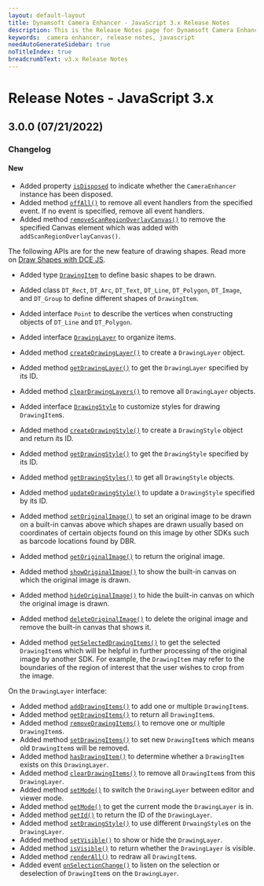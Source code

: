 ```yaml
---
layout: default-layout
title: Dynamsoft Camera Enhancer - JavaScript 3.x Release Notes 
description: This is the Release Notes page for Dynamsoft Camera Enhancer JavaScript SDK.
keywords:  camera enhancer, release notes, javascript
needAutoGenerateSidebar: true
noTitleIndex: true
breadcrumbText: v3.x Release Notes
---
```


# Release Notes - JavaScript 3.x

## 3.0.0 (07/21/2022)

### Changelog

#### New

* Added property [`isDisposed`](../api-reference/auxiliary.md#isdisposed) to indicate whether the `CameraEnhancer` instance has been disposed.
* Added method [`offAll()`](../api-reference/auxiliary.md#offall) to remove all event handlers from the specified event. If no event is specified, remove all event handlers.
* Added method [`removeScanRegionOverlayCanvas()`](../api-reference/ui.md#removescanregionoverlaycanvas) to remove the specified Canvas element which was added with `addScanRegionOverlayCanvas()`.

The following APIs are for the new feature of drawing shapes. Read more on [Draw Shapes with DCE JS](../user-guide/features/draw-shapes.md).

* Added type [`DrawingItem`](../api-reference/interface/drawingitem.md) to define basic shapes to be drawn.
* Added class `DT_Rect`, `DT_Arc`, `DT_Text`, `DT_Line`, `DT_Polygon`, `DT_Image`, and `DT_Group` to define different shapes of `DrawingItem`.
* Added interface `Point` to describe the vertices when constructing objects of `DT_Line` and `DT_Polygon`.

* Added interface [`DrawingLayer`](../api-reference/interface/drawinglayer.md) to organize items.
* Added method [`createDrawingLayer()`](../api-reference/ui.md#createdrawinglayer) to create a `DrawingLayer` object.
* Added method [`getDrawingLayer()`](../api-reference/ui.md#getdrawinglayer) to get the `DrawingLayer` specified by its ID.
* Added method [`clearDrawingLayers()`](../api-reference/ui.md#cleardrawinglayers) to remove all `DrawingLayer` objects.

* Added interface [`DrawingStyle`](../api-reference/interface/drawingstyle.md) to customize styles for drawing `DrawingItem`s.
* Added method [`createDrawingStyle()`](../api-reference/ui.md#createdrawingstyle) to create a `DrawingStyle` object and return its ID.
* Added method [`getDrawingStyle()`](../api-reference/ui.md#getdrawingstyle) to get the `DrawingStyle` specified by its ID.
* Added method [`getDrawingStyles()`](../api-reference/ui.md#getdrawingstyles) to get all `DrawingStyle` objects.
* Added method [`updateDrawingStyle()`](../api-reference/ui.md#updatedrawingstyle) to update a `DrawingStyle` specified by its ID.

* Added method [`setOriginalImage()`](../api-reference/ui.md#setoriginalimage) to set an original image to be drawn on a built-in canvas above which shapes are drawn usually based on coordinates of certain objects found on this image by other SDKs such as barcode locations found by DBR.
* Added method [`getOriginalImage()`](../api-reference/ui.md#getoriginalimage) to return the original image.
* Added method [`showOriginalImage()`](../api-reference/ui.md#showoriginalimage) to show the built-in canvas on which the original image is drawn.
* Added method [`hideOriginalImage()`](../api-reference/ui.md#hideoriginalimage) to hide the built-in canvas on which the original image is drawn.
* Added method [`deleteOriginalImage()`](../api-reference/ui.md#deleteoriginalimage) to delete the original image and remove the built-in canvas that shows it.
* Added method [`getSelectedDrawingItems()`](../api-reference/ui.md#getselecteddrawingitems) to get the selected `DrawingItem`s which will be helpful in further processing of the original image by another SDK. For example, the `DrawingItem` may refer to the boundaries of the region of interest that the user wishes to crop from the image.

On the `DrawingLayer` interface:

* Added method [`addDrawingItems()`](../api-reference/interface/drawinglayer.md#adddrawingitems) to add one or multiple `DrawingItem`s.
* Added method [`getDrawingItems()`](../api-reference/interface/drawinglayer.md#getdrawingitems) to return all `DrawingItem`s.
* Added method [`removeDrawingItems()`](../api-reference/interface/drawinglayer.md#removedrawingitems) to remove one or multiple `DrawingItem`s.
* Added method [`setDrawingItems()`](../api-reference/interface/drawinglayer.md#setdrawingitems) to set new `DrawingItem`s which means old  `DrawingItem`s will be removed.
* Added method [`hasDrawingItem()`](../api-reference/interface/drawinglayer.md#hasdrawingitem) to determine whether a `DrawingItem` exists on this `DrawingLayer`.
* Added method [`clearDrawingItems()`](../api-reference/interface/drawinglayer.md#cleardrawingitems) to remove all `DrawingItem`s from this `DrawingLayer`.
* Added method [`setMode()`](../api-reference/interface/drawinglayer.md#setmode) to switch the `DrawingLayer` between editor and viewer mode.
* Added method [`getMode()`](../api-reference/interface/drawinglayer.md#getmode) to get the current mode the `DrawingLayer` is in.
* Added method [`getId()`](../api-reference/interface/drawinglayer.md#getid) to return the ID of the `DrawingLayer`.
* Added method [`setDrawingStyle()`](../api-reference/interface/drawinglayer.md#setdrawingstyle) to use different `DrwaingStyle`s on the `DrawingLayer`.
* Added method [`setVisible()`](../api-reference/interface/drawinglayer.md#setvisible) to show or hide the `DrawingLayer`.
* Added method [`isVisible()`](../api-reference/interface/drawinglayer.md#isvisible) to return whether the `DrawingLayer` is visible.
* Added method [`renderAll()`](../api-reference/interface/drawinglayer.md#renderall) to redraw all `DrawingItem`s.
* Added event [`onSelectionChange()`](../api-reference/interface/drawinglayer.md#onselectionchange) to listen on the selection or deselection of `DrawingItem`s on the `DrawingLayer`.
